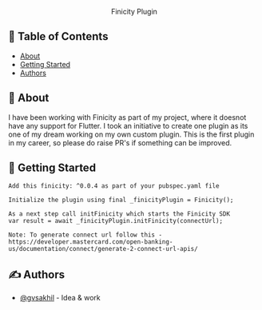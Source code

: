 <p align="center"> Finicity Plugin
    <br> 
</p>

## 📝 Table of Contents

- [About](#about)
- [Getting Started](#getting_started)
- [Authors](#authors)

## 🧐 About <a name = "about"></a>

I have been working with Finicity as part of my project, where it doesnot have any support for Flutter. I took an initiative to create one plugin as its one of my dream working on my own custom plugin. This is the first plugin in my career, so please do raise PR's if something can be improved.

## 🏁 Getting Started <a name = "getting_started"></a>

```
Add this finicity: ^0.0.4 as part of your pubspec.yaml file

Initialize the plugin using final _finicityPlugin = Finicity();

As a next step call initFinicity which starts the Finicity SDK
var result = await _finicityPlugin.initFinicity(connectUrl);

Note: To generate connect url follow this - https://developer.mastercard.com/open-banking-us/documentation/connect/generate-2-connect-url-apis/
```

## ✍️ Authors <a name = "authors"></a>

- [@gvsakhil](https://github.com/gvsakhil) - Idea & work